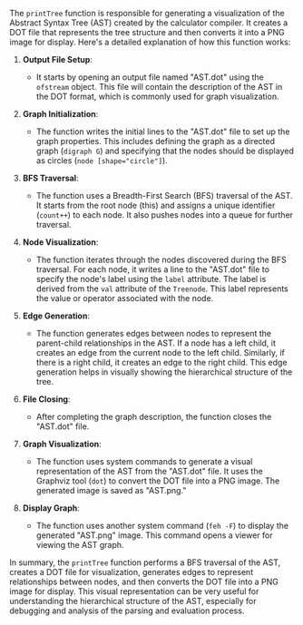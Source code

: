 The `printTree` function is responsible for generating a visualization of the Abstract Syntax Tree (AST) created by the calculator compiler. It creates a DOT file that represents the tree structure and then converts it into a PNG image for display. Here's a detailed explanation of how this function works:

1. **Output File Setup**:
   - It starts by opening an output file named "AST.dot" using the `ofstream` object. This file will contain the description of the AST in the DOT format, which is commonly used for graph visualization.

2. **Graph Initialization**:
   - The function writes the initial lines to the "AST.dot" file to set up the graph properties. This includes defining the graph as a directed graph (`digraph G`) and specifying that the nodes should be displayed as circles (`node [shape="circle"]`).

3. **BFS Traversal**:
   - The function uses a Breadth-First Search (BFS) traversal of the AST. It starts from the root node (this) and assigns a unique identifier (`count++`) to each node. It also pushes nodes into a queue for further traversal.

4. **Node Visualization**:
   - The function iterates through the nodes discovered during the BFS traversal. For each node, it writes a line to the "AST.dot" file to specify the node's label using the `label` attribute. The label is derived from the `val` attribute of the `Treenode`. This label represents the value or operator associated with the node.

5. **Edge Generation**:
   - The function generates edges between nodes to represent the parent-child relationships in the AST. If a node has a left child, it creates an edge from the current node to the left child. Similarly, if there is a right child, it creates an edge to the right child. This edge generation helps in visually showing the hierarchical structure of the tree.

6. **File Closing**:
   - After completing the graph description, the function closes the "AST.dot" file.

7. **Graph Visualization**:
   - The function uses system commands to generate a visual representation of the AST from the "AST.dot" file. It uses the Graphviz tool (`dot`) to convert the DOT file into a PNG image. The generated image is saved as "AST.png."

8. **Display Graph**:
   - The function uses another system command (`feh -F`) to display the generated "AST.png" image. This command opens a viewer for viewing the AST graph.

In summary, the `printTree` function performs a BFS traversal of the AST, creates a DOT file for visualization, generates edges to represent relationships between nodes, and then converts the DOT file into a PNG image for display. This visual representation can be very useful for understanding the hierarchical structure of the AST, especially for debugging and analysis of the parsing and evaluation process.